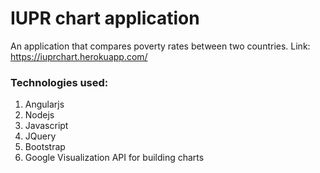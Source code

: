 # IUPR chart application

An application that compares poverty rates between two countries. Link: https://iuprchart.herokuapp.com/

### Technologies used:
1. Angularjs
2. Nodejs
3. Javascript
4. JQuery
5. Bootstrap
6. Google Visualization API for building charts
